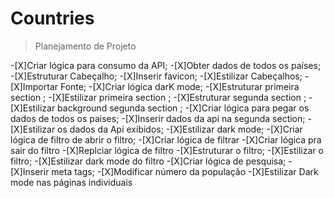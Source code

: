 # Countries





> Planejamento de Projeto 

-[X]Criar lógica para consumo da API;
-[X]Obter dados de todos os países;
-[X]Estruturar Cabeçalho;
-[X]Inserir favicon;
-[X]Estilizar Cabeçalhos;
-[X]Importar Fonte;
-[X]Criar lógica darK mode;
-[X]Estruturar primeira section ;
-[X]Estilizar primeira section ;
-[X]Estruturar segunda section ;
-[X]Estilizar background segunda section ;
-[X]Criar lógica para pegar os dados de todos os paises;
-[X]Inserir dados da api na segunda section;
-[X]Estilizar os dados da Api exibidos;
-[X]Estilizar dark mode;
-[X]Criar lógica de filtro de abrir o filtro;
-[X]Criar lógica de filtrar 
-[X]Criar lógica pra sair do filtro
-[X]Replciar lógica de filtro 
-[X]Estruturar o filtro;
-[X]Estilizar o filtro;
-[X]Estilizar dark mode do filtro
-[X]Criar lógica de pesquisa;
-[X]Inserir meta tags;
-[X]Modificar número da população
-[X]Estilizar Dark mode nas páginas individuais

